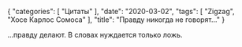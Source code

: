 {
   "categories": [
      "Цитаты"
   ],
   "date": "2020-03-02",
   "tags": [
      "Zigzag", "Хосе Карлос Сомоса"
   ],
   "title": "Правду никогда не говорят..."
}

...правду делают. В словах нуждается только ложь.

